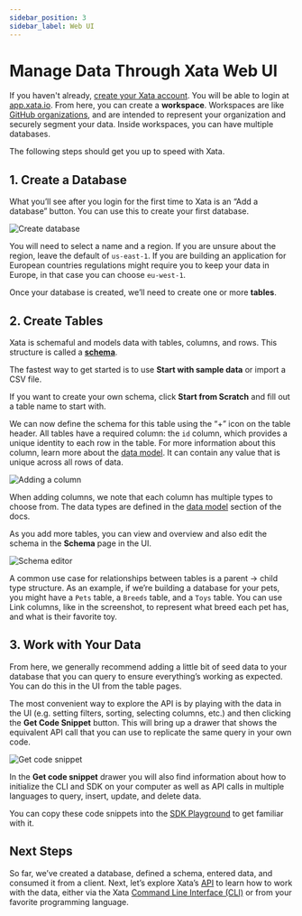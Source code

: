 ```yaml
---
sidebar_position: 3
sidebar_label: Web UI
---
```


# Manage Data Through Xata Web UI

If you haven't already, [create your Xata account](https://app.xata.io/signin). You will be able to login at [app.xata.io](https://app.xata.io). From here, you can create a **workspace**. Workspaces are like [GitHub organizations](https://docs.github.com/en/organizations), and are intended to represent your organization and securely segment your data. Inside workspaces, you can have multiple databases.

The following steps should get you up to speed with Xata.

## 1. Create a Database

What you’ll see after you login for the first time to Xata is an “Add a database” button. You can use this to create your first database.

![Create database](/docs/images/docs/getting-started/create-database.png)

You will need to select a name and a region. If you are unsure about the region, leave the default of `us-east-1`. If you are building an application for European countries regulations might require you to keep your data in Europe, in that case you can choose `eu-west-1`.

Once your database is created, we’ll need to create one or more **tables**.

## 2. Create Tables

Xata is schemaful and models data with tables, columns, and rows. This structure is called a **[schema](/concepts/schema)**.

The fastest way to get started is to use **Start with sample data** or import a CSV file.

If you want to create your own schema, click **Start from Scratch** and fill out a table name to start with.

We can now define the schema for this table using the “+” icon on the table header. All tables have a required column: the `id` column, which provides a unique identity to each row in the table. For more information about this column, learn more about the [data model](/concepts/data-model#id). It can contain any value that is unique across all rows of data.

![Adding a column](/docs/images/docs/getting-started/add-columns.png)

When adding columns, we note that each column has multiple types to choose from. The data types are defined in the [data model](/concepts/data-model) section of the docs.

As you add more tables, you can view and overview and also edit the schema in the **Schema** page in the UI.

![Schema editor](/docs/images/docs/getting-started/schema-editor.png)

A common use case for relationships between tables is a parent → child type structure. As an example, if we’re building a database for your pets, you might have a `Pets` table, a `Breeds` table, and a `Toys` table. You can use Link columns, like in the screenshot, to represent what breed each pet has, and what is their favorite toy.

## 3. Work with Your Data

From here, we generally recommend adding a little bit of seed data to your database that you can query to ensure everything’s working as expected. You can do this in the UI from the table pages.

The most convenient way to explore the API is by playing with the data in the UI (e.g. setting filters, sorting, selecting columns, etc.) and then clicking the **Get Code Snippet** button. This will bring up a drawer that shows the equivalent API call that you can use to replicate the same query in your own code.

![Get code snippet](/docs/images/docs/getting-started/get-code-snippet.png)

In the **Get code snippet** drawer you will also find information about how to initialize the CLI and SDK on your computer as well as API calls in multiple languages to query, insert, update, and delete data.

You can copy these code snippets into the [SDK Playground](/getting-started/clients#ui-playground) to get familiar with it.

## Next Steps

So far, we’ve created a database, defined a schema, entered data, and consumed it from a client. Next, let’s explore Xata’s [API](/typescript-client/overview) to learn how to work with the data, either via the Xata [Command Line Interface (CLI)](/cli/installation) or from your favorite programming language.
